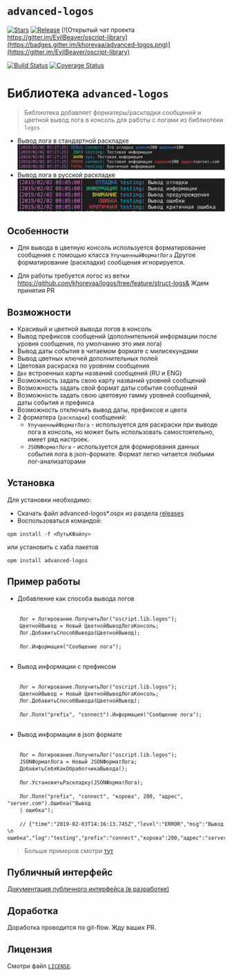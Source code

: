 # `advanced-logos`

[![Stars](https://img.shields.io/github/stars/khorevaa/advanced-logos.svg?label=Github%20%E2%98%85&a)](https://github.com/khorevaa/advanced-logos/stargazers)
[![Release](https://img.shields.io/github/tag/khorevaa/advanced-logos.svg?label=Last%20release&a)](https://github.com/khorevaa/advanced-logos/releases)
[![Открытый чат проекта https://gitter.im/EvilBeaver/oscript-library](https://badges.gitter.im/khorevaa/advanced-logos.png)](https://gitter.im/EvilBeaver/oscript-library)

[![Build Status](https://travis-ci.org/khorevaa/advanced-logos.svg?branch=master)](https://travis-ci.org/khorevaa/advanced-logos)
[![Coverage Status](https://coveralls.io/repos/github/khorevaa/advanced-logos/badge.svg?branch=master)](https://coveralls.io/github/khorevaa/advanced-logos?branch=master)

# Библиотека `advanced-logos`

> Библиотека добавляет форматеры/раскладки сообщений и цветной вывод лога в консоль для работы с логами из библиотеки `logos`

* Вывод лога в стандартной раскладке
    ![Пример вывода лога](img/example_en.png)
* Вывод лога в русской раскладке
    ![Пример вывода лога](img/example_ru.png)

## Особенности

* Для вывода в цветную консоль используется форматирование сообщения с помощью класса `УлучшенныйФорматЛога`
  Другое форматирование (раскладки) сообщения игнорируется. 

* Для работы требуется логос из ветки https://github.com/khorevaa/logos/tree/feature/struct-logs& Ждем принятия PR

## Возможности

* Красивый и цветной вывода логов в консоль
* Вывод префиксов сообщений (дополнительной информации после уровня сообщения, по умолчанию это имя лога)
* Вывод даты события в читаемом формате с милисекундами
* Вывод цветных ключей дополнительных полей
* Цветовая раскраска по уровням сообщения
* `Две` встроенных карты названий сообщений (RU и ENG) 
* Возможность задать свою карту названий уровней сообщений
* Возможность задать свой формат даты события сообщений
* Возможность задать свою цветовую гамму уровней сообщений, даты события и префикса
* Возможность отключать вывод даты, префиксов и цвета
* 2 форматера (`раскладки`) сообщений:
    * `УлучшенныйФорматЛога` - используется для раскраски при выводе лога в консоль, но может быть использовать самостоятельно, имеет ряд настроек.
    * `JSONФорматЛога` - используется для формирования данных события лога в json-формате. Формат легко читается любыми лог-анализаторами

## Установка

Для установки необходимо:
* Скачать файл advanced-logos*.ospx из раздела [releases](https://github.com/khorevaa/advanced-logos/releases)
* Воспользоваться командой:

```
opm install -f <ПутьКФайлу>
```
или установить с хаба пакетов

```
opm install advanced-logos
```

## Пример работы

* Добавление как способа вывода логов
```bsl

    Лог = Логирование.ПолучитьЛог("oscript.lib.logos");
    ЦветнойВывод = Новый ЦветнойВыводЛогаКонсоль;
    Лог.ДобавитьСпособВывода(ЦветнойВывод);

    Лог.Информация("Сообщение лога");
	
```

* Вывод информации с префиксом
```bsl

    Лог = Логирование.ПолучитьЛог("oscript.lib.logos");
    ЦветнойВывод = Новый ЦветнойВыводЛогаКонсоль;
    Лог.ДобавитьСпособВывода(ЦветнойВывод);

    Лог.Поля("prefix", "connect").Информация("Сообщение лога");
	
```

* Вывод информации в json формате
```bsl

    Лог = Логирование.ПолучитьЛог("oscript.lib.logos");
 	JSONФорматЛога = Новый JSONФорматЛога;
	ДобавитьСебяКакОбработчикаВывода();

	Лог.УстановитьРаскладку(JSONФорматЛога);
	
    Лог.Поля("prefix", "connect", "корова", 200, "адрес", "server.com").Ошибка("Вывод 
	| ошибка");
	
    // {"time":"2019-02-03T14:16:13.745Z","level":"ERROR","msg":"Вывод \n ошибка","log":"testing","prefix":"connect","корова":200,"адрес":"server.com"}

```


> Больше примеров смотри [тут](/tests/ЦветнаяКонсоль_test.os)

## Публичный интерфейс

[Документация публичного интерфейса (в разработке)](docs/README.md)

## Доработка

Доработка проводится по git-flow. Жду ваших PR.

## Лицензия

Смотри файл [`LICENSE`](LICENSE).
